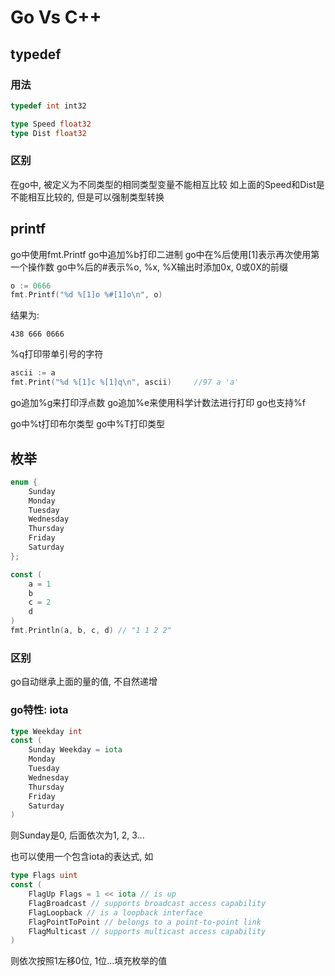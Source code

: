 # Go Vs C++

## typedef 
### 用法
``` C++
typedef int int32
```

``` go
type Speed float32
type Dist float32
```
 
 ### 区别
 在go中, 被定义为不同类型的相同类型变量不能相互比较
 如上面的Speed和Dist是不能相互比较的, 但是可以强制类型转换
## printf
go中使用fmt.Printf
go中追加%b打印二进制
go中在%后使用[1]表示再次使用第一个操作数
go中%后的#表示%o, %x, %X输出时添加0x, 0或0X的前缀
``` go
o := 0666
fmt.Printf("%d %[1]o %#[1]o\n", o)
```
结果为:
```
438 666 0666
```
%q打印带单引号的字符
```go
ascii := a
fmt.Print("%d %[1]c %[1]q\n", ascii)     //97 a 'a'
```

go追加%g来打印浮点数
go追加%e来使用科学计数法进行打印
go也支持%f

go中%t打印布尔类型
go中%T打印类型

## 枚举
``` C++
enum {
    Sunday
    Monday
    Tuesday
    Wednesday
    Thursday
    Friday
    Saturday
};
```

``` go
const (
    a = 1
    b
    c = 2
    d
)
fmt.Println(a, b, c, d) // "1 1 2 2"
```

### 区别
go自动继承上面的量的值, 不自然递增

### go特性: iota
``` go
type Weekday int
const (
    Sunday Weekday = iota
    Monday
    Tuesday
    Wednesday
    Thursday
    Friday
    Saturday
)
```
则Sunday是0, 后面依次为1, 2, 3...

也可以使用一个包含iota的表达式, 如
``` go
type Flags uint
const (
    FlagUp Flags = 1 << iota // is up
    FlagBroadcast // supports broadcast access capability
    FlagLoopback // is a loopback interface
    FlagPointToPoint // belongs to a point-to-point link
    FlagMulticast // supports multicast access capability
)
```
则依次按照1左移0位, 1位...填充枚举的值
